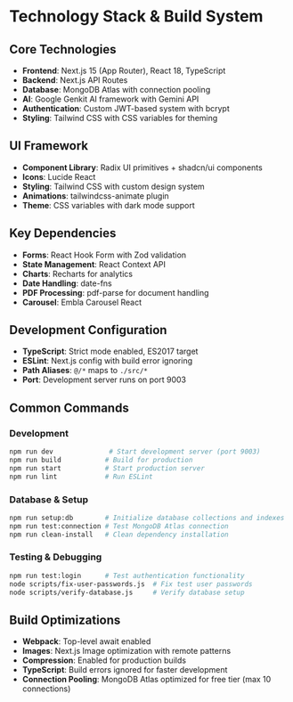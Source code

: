 # Technology Stack & Build System

## Core Technologies
- **Frontend**: Next.js 15 (App Router), React 18, TypeScript
- **Backend**: Next.js API Routes
- **Database**: MongoDB Atlas with connection pooling
- **AI**: Google Genkit AI framework with Gemini API
- **Authentication**: Custom JWT-based system with bcrypt
- **Styling**: Tailwind CSS with CSS variables for theming

## UI Framework
- **Component Library**: Radix UI primitives + shadcn/ui components
- **Icons**: Lucide React
- **Styling**: Tailwind CSS with custom design system
- **Animations**: tailwindcss-animate plugin
- **Theme**: CSS variables with dark mode support

## Key Dependencies
- **Forms**: React Hook Form with Zod validation
- **State Management**: React Context API
- **Charts**: Recharts for analytics
- **Date Handling**: date-fns
- **PDF Processing**: pdf-parse for document handling
- **Carousel**: Embla Carousel React

## Development Configuration
- **TypeScript**: Strict mode enabled, ES2017 target
- **ESLint**: Next.js config with build error ignoring
- **Path Aliases**: `@/*` maps to `./src/*`
- **Port**: Development server runs on port 9003

## Common Commands

### Development
```bash
npm run dev              # Start development server (port 9003)
npm run build           # Build for production
npm run start           # Start production server
npm run lint            # Run ESLint
```

### Database & Setup
```bash
npm run setup:db        # Initialize database collections and indexes
npm run test:connection # Test MongoDB Atlas connection
npm run clean-install   # Clean dependency installation
```

### Testing & Debugging
```bash
npm run test:login      # Test authentication functionality
node scripts/fix-user-passwords.js  # Fix test user passwords
node scripts/verify-database.js     # Verify database setup
```

## Build Optimizations
- **Webpack**: Top-level await enabled
- **Images**: Next.js Image optimization with remote patterns
- **Compression**: Enabled for production builds
- **TypeScript**: Build errors ignored for faster development
- **Connection Pooling**: MongoDB Atlas optimized for free tier (max 10 connections)